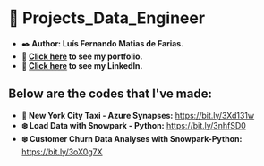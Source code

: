 # :battery: Projects_Data_Engineer

* **:black_nib: Author: Luís Fernando Matias de Farias.**
* **:file_folder: [Click here](https://github.com/Luis20matias/Portfolio) to see my portfolio.**
* **:page_with_curl: [Click here](https://www.linkedin.com/in/lu%C3%ADs-fernando-matias-de-farias-52234b20a/?locale=en_US) to see my LinkedIn.**


## Below are the codes that I've made:

* **:taxi: New York City Taxi - Azure Synapses:** https://bit.ly/3Xd131w
* **:snowflake: Load Data with Snowpark - Python:** https://bit.ly/3nhfSD0
* **:snowflake: Customer Churn Data Analyses with Snowpark-Python:** https://bit.ly/3oX0g7X
